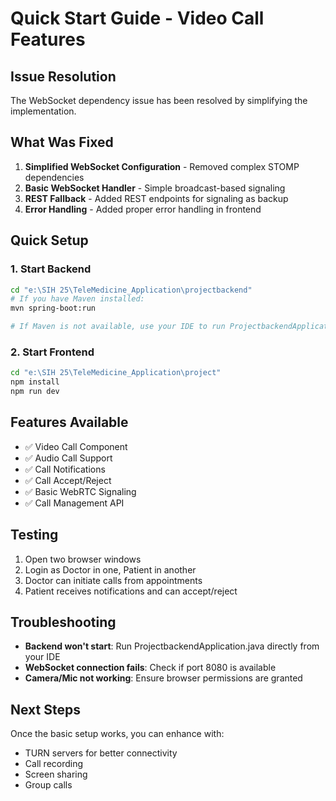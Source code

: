 # Quick Start Guide - Video Call Features

## Issue Resolution
The WebSocket dependency issue has been resolved by simplifying the implementation.

## What Was Fixed
1. **Simplified WebSocket Configuration** - Removed complex STOMP dependencies
2. **Basic WebSocket Handler** - Simple broadcast-based signaling
3. **REST Fallback** - Added REST endpoints for signaling as backup
4. **Error Handling** - Added proper error handling in frontend

## Quick Setup

### 1. Start Backend
```bash
cd "e:\SIH 25\TeleMedicine_Application\projectbackend"
# If you have Maven installed:
mvn spring-boot:run

# If Maven is not available, use your IDE to run ProjectbackendApplication.java
```

### 2. Start Frontend
```bash
cd "e:\SIH 25\TeleMedicine_Application\project"
npm install
npm run dev
```

## Features Available
- ✅ Video Call Component
- ✅ Audio Call Support  
- ✅ Call Notifications
- ✅ Call Accept/Reject
- ✅ Basic WebRTC Signaling
- ✅ Call Management API

## Testing
1. Open two browser windows
2. Login as Doctor in one, Patient in another
3. Doctor can initiate calls from appointments
4. Patient receives notifications and can accept/reject

## Troubleshooting
- **Backend won't start**: Run ProjectbackendApplication.java directly from your IDE
- **WebSocket connection fails**: Check if port 8080 is available
- **Camera/Mic not working**: Ensure browser permissions are granted

## Next Steps
Once the basic setup works, you can enhance with:
- TURN servers for better connectivity
- Call recording
- Screen sharing
- Group calls